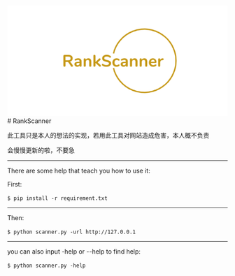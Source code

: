 <div align="center">
<img src="./Others/img/logo.png">
</div>
# RankScanner

此工具只是本人的想法的实现，若用此工具对网站造成危害，本人概不负责

会慢慢更新的啦，不要急

---
There are some help that teach you how to use it:

First:

`$ pip install -r requirement.txt`

---

Then:

`$ python scanner.py -url http://127.0.0.1`

---

you can also input -help or --help to find help:

`$ python scanner.py -help`


